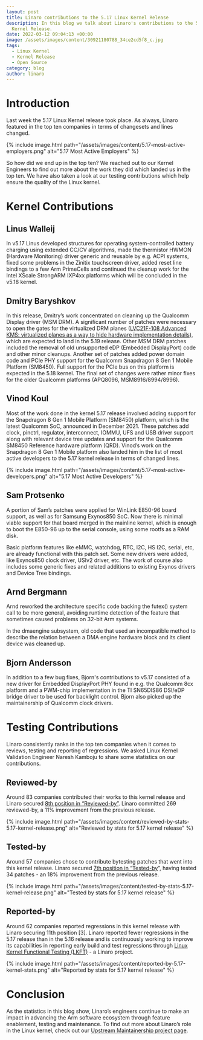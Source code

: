 ```yaml
---
layout: post
title: Linaro contributions to the 5.17 Linux Kernel Release
description: In this blog we talk about Linaro's contributions to the 5.17 Linux
  Kernel Release.
date: 2022-03-12 09:04:13 +00:00
image: /assets/images/content/30921180788_34ce2cd5f8_c.jpg
tags:
  - Linux Kernel
  - Kernel Release
  - Open Source
category: blog
author: linaro
---
```

# Introduction

Last week the 5.17 Linux Kernel release took place. As always, Linaro featured in the top ten companies in terms of changesets and lines changed. 

{% include image.html path="/assets/images/content/5.17-most-active-employers.png" alt="5.17 Most Active Employers" %}

So how did we end up in the top ten? We reached out to our Kernel Engineers to find out more about the work they did which landed us in the top ten. We have also taken a look at our testing contributions which help ensure the quality of the Linux kernel. 

# Kernel Contributions

## Linus Walleij

In v5.17 Linus developed structures for operating system-controlled battery charging using extended CC/CV algorithms, made the thermistor HWMON (Hardware Monitoring) driver generic and reusable by e.g. ACPI systems, fixed some problems in the Zinitix touchscreen driver, added reset line bindings to a few Arm PrimeCells and continued the cleanup work for the Intel XScale StrongARM IXP4xx platforms which will be concluded in the v5.18 kernel.

## Dmitry Baryshkov

In this release, Dmitry’s work concentrated on cleaning up the Qualcomm Display driver (MSM DRM). A significant number of patches were necessary to open the gates for the virtualized DRM planes ([LVC21F-108 Advanced KMS: virtualized planes as a way to hide hardware implementation details](https://resources.linaro.org/ru/resource/KdJRxQgh8NG3J4ssja9qHe)), which are expected to land in the 5.19 release. Other MSM DRM patches included the removal of old unsupported eDP (Embedded DisplayPort) code and other minor cleanups. Another set of patches added power domain code and PCIe PHY support for the Qualcomm Snapdragon 8 Gen 1 Mobile Platform (SM8450). Full support for the PCIe bus on this platform is expected in the 5.18 kernel. The final set of changes were rather minor fixes for the older Qualcomm platforms (APQ8096, MSM8916/8994/8996).

## Vinod Koul

Most of the work done in the kernel 5.17 release involved adding support for the Snapdragon 8 Gen 1 Mobile Platform (SM8450) platform, which is the latest Qualcomm SoC, announced in December 2021. These patches add clock, pinctrl, regulator, interconnect, IOMMU, UFS and USB driver support along with relevant device tree updates and support for the Qualcomm SM8450 Reference hardware platform (QRD). Vinod’s work on the Snapdragon 8 Gen 1 Mobile platform also landed him in the list of most active developers to the 5.17 kernel release in terms of changed lines. 

{% include image.html path="/assets/images/content/5.17-most-active-developers.png" alt="5.17 Most Active Developers" %}

## Sam Protsenko

A portion of Sam’s patches were applied for WinLink E850-96 board support, as well as for Samsung Exynos850 SoC. Now there is minimal viable support for that board merged in the mainline kernel, which is enough to boot the E850-96 up to the serial console, using some rootfs as a RAM disk.

Basic platform features like eMMC, watchdog, RTC, I2C, HS I2C, serial, etc, are already functional with this patch set. Some new drivers were added, like Exynos850 clock driver, USIv2 driver, etc. The work of course also includes some generic fixes and related additions to existing Exynos drivers and Device Tree bindings.

## Arnd Bergmann

Arnd reworked the architecture specific code backing the futex() system call to be more general, avoiding runtime detection of the feature that sometimes caused problems on 32-bit Arm systems.

In the dmaengine subsystem, old code that used an incompatible method to describe the relation between a DMA engine hardware block and its client device was cleaned up.

## Bjorn Andersson

In addition to a few bug fixes, Bjorn's contributions to v5.17 consisted of a new driver for Embedded DisplayPort PHY found in e.g. the Qualcomm 8cx platform and a PWM-chip implementation in the TI SN65DIS86 DSI/eDP bridge driver to be used for backlight control. Bjorn also picked up the maintainership of Qualcomm clock drivers.

# Testing Contributions

Linaro consistently ranks in the top ten companies when it comes to reviews, testing and reporting of regressions. We asked Linux Kernel Validation Engineer Naresh Kamboju to share some statistics on our contributions.

## Reviewed-by

Around 83 companies contributed their works to this kernel release and
Linaro secured [8th position in “Reviewed-by”](https://remword.com/kps_result/5.17_review.html). Linaro committed 269 reviewed-by, a 11% improvement from the previous release. 

{% include image.html path="/assets/images/content/reviewed-by-stats-5.17-kernel-release.png" alt="Reviewed by stats for 5.17 kernel release" %}

## Tested-by

Around 57 companies chose to contribute bytesting patches that went into this kernel release. Linaro secured [7th position in “Tested-by](https://remword.com/kps_result/5.17_test.html)”, having tested 34 patches - an 18% improvement from the previous release.

{% include image.html path="/assets/images/content/tested-by-stats-5.17-kernel-release.png" alt="Tested by stats for 5.17 kernel release" %}

## Reported-by

Around 62 companies reported regressions in this kernel release with Linaro securing 11th position \[3].  Linaro reported fewer regressions in the 5.17 release than in the 5.16 release and is continuously working to improve its capabilities in reporting early build and test regressions through [Linux Kernel Functional Testing (LKFT)](https://lkft.linaro.org/) - a Linaro project. 

{% include image.html path="/assets/images/content/reported-by-5.17-kernel-stats.png" alt="Reported by stats for 5.17 kernel release" %}

# Conclusion

As the statistics in this blog show, Linaro’s engineers continue to make an impact in advancing the Arm software ecosystem through feature enablement, testing and maintenance. To find out more about Linaro’s role in the Linux kernel, check out our [Upstream Maintainership project page](https://linaro.atlassian.net/wiki/spaces/UM/overview).